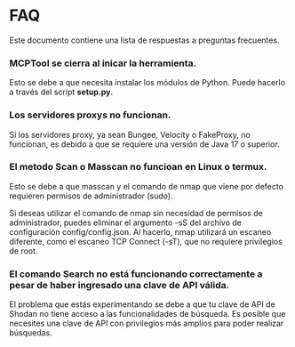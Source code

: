# FAQ

Este documento contiene una lista de respuestas a preguntas frecuentes.

### MCPTool se cierra al inicar la herramienta.
Esto se debe a que necesita instalar los módulos de Python. Puede hacerlo a través del script **setup.py**.

### Los servidores proxys no funcionan.
Si los servidores proxy, ya sean Bungee, Velocity o FakeProxy, no funcionan, es debido a que se requiere una versión de Java 17 o superior.

### El metodo Scan o Masscan no funcioan en Linux o termux.
Esto se debe a que masscan y el comando de nmap que viene por defecto requieren permisos de administrador (sudo).

Si deseas utilizar el comando de nmap sin necesidad de permisos de administrador, puedes eliminar el argumento -sS del archivo de configuración config/config.json. Al hacerlo, nmap utilizará un escaneo diferente, como el escaneo TCP Connect (-sT), que no requiere privilegios de root.

### El comando Search no está funcionando correctamente a pesar de haber ingresado una clave de API válida.

El problema que estás experimentando se debe a que tu clave de API de Shodan no tiene acceso a las funcionalidades de búsqueda. Es posible que necesites una clave de API con privilegios más amplios para poder realizar búsquedas.